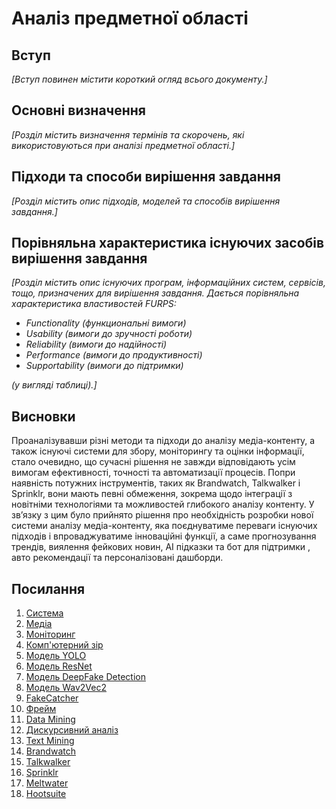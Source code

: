 # Аналіз предметної області

## Вступ

*[Вступ повинен містити короткий огляд всього документу.]*


## Основні визначення

*[Розділ містить визначення термінів та скорочень, які використовуються при аналізі предметної області.]*

## Підходи та способи вирішення завдання

*[Розділ містить опис підходів, моделей та способів вирішення завдання.]*

## Порівняльна характеристика існуючих засобів вирішення завдання

*[Розділ містить опис існуючих програм, інформаційних систем, сервісів, тощо, призначених для вирішення 
завдання. Дається порівняльна характеристика властивостей FURPS:*
- *Functionality (функциональні вимоги)*
- *Usability (вимоги до зручності роботи)*
- *Reliability (вимоги до надійності)*
- *Performance (вимоги до продуктивності)*
- *Supportability (вимоги до підтримки)*

 *(у вигляді таблиці).]*

## Висновки

Проаналізувавши різні методи та підходи до аналізу медіа-контенту, а також існуючі системи для збору, моніторингу та оцінки інформації, стало очевидно, що сучасні рішення не завжди відповідають усім вимогам ефективності, точності та автоматизації процесів. Попри наявність потужних інструментів, таких як Brandwatch, Talkwalker і Sprinklr, вони мають певні обмеження, зокрема щодо інтеграції з новітніми технологіями та можливостей глибокого аналізу контенту.
У зв’язку з цим було прийнято рішення про необхідність розробки нової системи аналізу медіа-контенту, яка поєднуватиме переваги існуючих підходів і впроваджуватиме інноваційні функції, а саме прогнозування трендів, виялення фейкових новин,
AI підказки та бот для підтримки , авто рекомендації та персоналізовані дашборди. 
## Посилання

1. [Система](https://uk.wikipedia.org/wiki/%D0%A1%D0%B8%D1%81%D1%82%D0%B5%D0%BC%D0%B0)
2. [Медіа](https://uk.wikipedia.org/wiki/%D0%9C%D0%B5%D0%B4%D1%96%D0%B0)
3. [Моніторинг](https://uk.wikipedia.org/wiki/%D0%9C%D0%B5%D0%B4%D1%96%D0%B0-%D0%BC%D0%BE%D0%BD%D1%96%D1%82%D0%BE%D1%80%D0%B8%D0%BD%D0%B3)
4. [Комп'ютерний зір](https://uk.wikipedia.org/wiki/%D0%9A%D0%BE%D0%BC%D0%BF%27%D1%8E%D1%82%D0%B5%D1%80%D0%BD%D0%B8%D0%B9_%D0%B7%D1%96%D1%80)
5. [Модель YOLO](https://docs.ultralytics.com/ru/models/yolo-world/)
6. [Модель ResNet](https://neurohive.io/ru/vidy-nejrosetej/resnet-34-50-101/)
7. [Модель DeepFake Detection](https://paperswithcode.com/task/deepfake-detection)
8. [Модель Wav2Vec2](https://huggingface.co/docs/transformers/model_doc/wav2vec2)
9. [FakeCatcher](https://download.intel.com/newsroom/2022/new-technologies/FakeCatcher-Infographic.pdf)
10. [Фрейм](https://uk.wikipedia.org/wiki/%D0%A4%D1%80%D0%B5%D0%B9%D0%BC_(%D0%B7%D0%BD%D0%B0%D0%BD%D0%BD%D1%8F))
11. [Data Mining](https://uk.wikipedia.org/wiki/%D0%94%D0%BE%D0%B1%D1%83%D0%B2%D0%B0%D0%BD%D0%BD%D1%8F_%D0%B4%D0%B0%D0%BD%D0%B8%D1%85)
12. [Дискурсивний аналіз](https://uk.wikipedia.org/wiki/%D0%94%D0%B8%D1%81%D0%BA%D1%83%D1%80%D1%81%D0%B8%D0%B2%D0%BD%D0%B8%D0%B9_%D0%B0%D0%BD%D0%B0%D0%BB%D1%96%D0%B7)
13. [Text Mining](https://en.wikipedia.org/wiki/Text_mining)
14. [Brandwatch](https://www.brandwatch.com/)
15. [Talkwalker](https://www.talkwalker.com/)
16. [Sprinklr](https://www.sprinklr.com/)
17. [Meltwater](https://www.meltwater.com/en)
18. [Hootsuite](https://www.hootsuite.com/?srsltid=AfmBOor1y13Fmr2kbFWOsiySccB0J2tU-NZ4R87WIP9xw_VtodvU-4zq)


